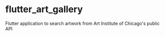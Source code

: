 # flutter_art_gallery

Flutter application to search artwork from Art Institute of Chicago's public API
